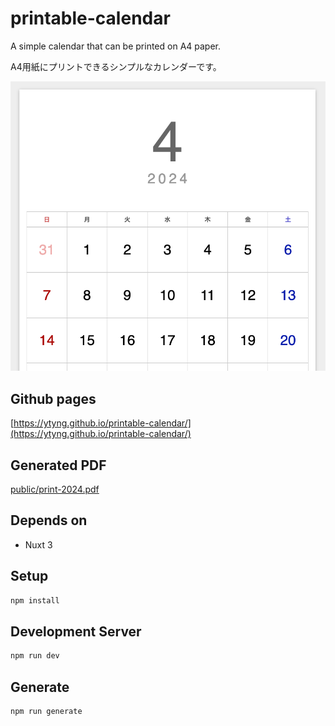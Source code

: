 # printable-calendar

A simple calendar that can be printed on A4 paper.

A4用紙にプリントできるシンプルなカレンダーです。

![スクリーンショット](docs/screenshot.png)

## Github pages

[https://ytyng.github.io/printable-calendar/](https://ytyng.github.io/printable-calendar/)

## Generated PDF

[public/print-2024.pdf](docs/print-2024.pdf)

## Depends on
- Nuxt 3

## Setup

```bash
npm install
```

## Development Server

```bash
npm run dev
```

## Generate

```bash
npm run generate
```

